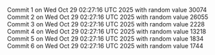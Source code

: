 Commit 1 on Wed Oct 29 02:27:16 UTC 2025 with random value 30074
Commit 2 on Wed Oct 29 02:27:16 UTC 2025 with random value 26055
Commit 3 on Wed Oct 29 02:27:16 UTC 2025 with random value 2228
Commit 4 on Wed Oct 29 02:27:16 UTC 2025 with random value 13218
Commit 5 on Wed Oct 29 02:27:16 UTC 2025 with random value 1834
Commit 6 on Wed Oct 29 02:27:16 UTC 2025 with random value 1744
